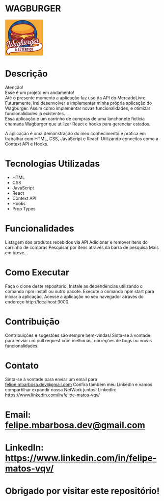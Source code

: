 # WAGBURGER

![img](logoHeader.png)

# Descrição
Atenção!  
Esse é um projeto em andamento!  
Até o presente momento a aplicação faz uso da API do MercadoLivre.
Futuramente, irei desenvolver e implementar minha própria aplicação do Wagburger. Assim como implementar novas funcionalidades, e otimizar funcionalidades já existentes.  
Essa aplicação é um carrinho de compras de uma lanchonete fictícia chamada
Wagburger que utilizar React e hooks para gerenciar estados.

A aplicação é uma demonstração do meu conhecimento e prática em trabalhar com 
HTML, CSS, JavaScript e React! Utilizando conceitos como a Context API e Hooks.

# Tecnologias Utilizadas
* HTML
* CSS
* JavaScript
* React
* Context API
* Hooks
* Prop Types

# Funcionalidades
Listagem dos produtos recebidos via API
Adicionar e remover itens do carrinho de compras
Pesquisar por itens através da barra de pesquisa
Mais em breve...

# Como Executar
Faça o clone deste repositório.
Instale as dependências utilizando o comando npm install ou outro pacote.
Execute o comando npm start para iniciar a aplicação.
Acesse a aplicação no seu navegador através do endereço http://localhost:3000.


# Contribuição
Contribuições e sugestões são sempre bem-vindas! Sinta-se à vontade para enviar um pull request com melhorias, correções de bugs ou novas funcionalidades.

# Contato
Sinta-se à vontade para enviar um email para felipe.mbarbosa.dev@gmail.com
Confira também meu LinkedIn e vamos compartilhar expandir nossa NetWork juntos!
LinkedIn: https://www.linkedin.com/in/felipe-matos-vqv/

# Email: felipe.mbarbosa.dev@gmail.com
# LinkedIn: https://www.linkedin.com/in/felipe-matos-vqv/
# Obrigado por visitar este repositório!
